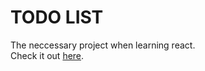 # TODO LIST
The neccessary project when learning react.  
Check it out [here](https://mukulpathania1107.github.io/react-todo).
